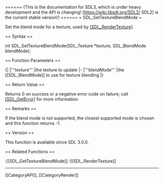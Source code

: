 ====== (This is the documentation for SDL3, which is under heavy development and the API is changing! [https://wiki.libsdl.org/SDL2/ SDL2] is the current stable version!) ======
= SDL_SetTextureBlendMode =

Set the blend mode for a texture, used by [[SDL_RenderTexture]]().

== Syntax ==

<syntaxhighlight lang='c'>
int SDL_SetTextureBlendMode(SDL_Texture *texture, SDL_BlendMode blendMode);
</syntaxhighlight>

== Function Parameters ==

{|
|'''texture'''
|the texture to update
|-
|'''blendMode'''
|the [[SDL_BlendMode]] to use for texture blending
|}

== Return Value ==

Returns 0 on success or a negative error code on failure; call
[[SDL_GetError]]() for more information.

== Remarks ==

If the blend mode is not supported, the closest supported mode is chosen
and this function returns -1.

== Version ==

This function is available since SDL 3.0.0.

== Related Functions ==

:[[SDL_GetTextureBlendMode]]
:[[SDL_RenderTexture]]

----
[[CategoryAPI]], [[CategoryRender]]


